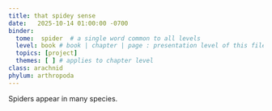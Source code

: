 ```yaml
---
title: that spidey sense
date:   2025-10-14 01:00:00 -0700
binder:
  tome:  spider  # a single word common to all levels
  level: book # book | chapter | page : presentation level of this file.
  topics: [project]
  themes: [ ] # applies to chapter level
class: arachnid
phylum: arthropoda
---
```

Spiders appear in many species.
